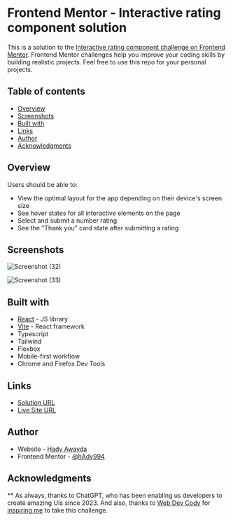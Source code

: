 # Frontend Mentor - Interactive rating component solution

This is a solution to the [Interactive rating component challenge on Frontend Mentor](https://www.frontendmentor.io/challenges/interactive-rating-component-koxpeBUmI). Frontend Mentor challenges help you improve your coding skills by building realistic projects. Feel free to use this repo for your personal projects.

## Table of contents

- [Overview](#overview)
- [Screenshots](#screenshots)
- [Built with](#built-with)
- [Links](#links)
- [Author](#author)
- [Acknowledgments](#acknowledgments)

## Overview

Users should be able to:

- View the optimal layout for the app depending on their device's screen size
- See hover states for all interactive elements on the page
- Select and submit a number rating
- See the "Thank you" card state after submitting a rating

## Screenshots

![Screenshot (32)](https://user-images.githubusercontent.com/74817838/227125985-b2133dd1-cfe7-437b-a563-2a916a4e40ab.png)


![Screenshot (33)](https://user-images.githubusercontent.com/74817838/227126007-4cfad635-afa9-46f5-8d8e-3b3af27e0a64.png)


## Built with

- [React](https://react.dev/) - JS library
- [Vite](https://vitejs.dev/) - React framework
- Typescript
- Tailwind
- Flexbox
- Mobile-first workflow
- Chrome and Firefox Dev Tools


## Links

- [Solution URL](https://www.frontendmentor.io/solutions/vite-with-react-typescript-and-tailwind-Lkw2eGUxSg)
- [Live Site URL](https://hady994.github.io/Interactive-Rating-Component/)


## Author

- Website - [Hady Awayda](https://www.hadyawayda.com)
- Frontend Mentor - [@hAdy994](https://www.frontendmentor.io/profile/hAdy994)

## Acknowledgments

** As always, thanks to ChatGPT, who has been enabling us developers to create amazing UIs since 2023.
And also, thanks to [Web Dev Cody](https://www.youtube.com/@WebDevCody) for [inspiring me](https://www.youtube.com/watch?v=mp1-HUjZE0o&ab_channel=WebDevCody) to take this challenge.


